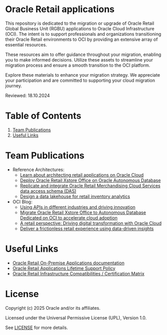 # Oracle Retail applications
 
This repository is dedicated to the migration or upgrade of Oracle Retail Global Business Unit (RGBU) applications to Oracle Cloud Infrastructure (OCI). The intent is to support professionals and organizations transitioning their Oracle Retail environments to OCI by providing an extensive array of essential resources.

These resources aim to offer guidance throughout your migration, enabling you to make informed decisions. Utilize these assets to streamline your migration process and ensure a smooth transition to the OCI platform.

Explore these materials to enhance your migration strategy. We appreciate your participation and are committed to supporting your cloud migration journey.

Reviewed: 18.10.2024

# Table of Contents
 
1. [Team Publications](#team-publications)
2. [Useful Links](#useful-links)

# Team Publications

- Reference Architectures:
  - [Learn about architecting retail applications on Oracle Cloud](https://docs.oracle.com/en/solutions/learn-implement-rms-on-oci/index.html)
  - [Deploy Oracle Retail Xstore Office on Oracle Autonomous Database](https://docs.oracle.com/en/solutions/oci-adb-xstore-office/index.html)
  - [Replicate and integrate Oracle Retail Merchandising Cloud Services data access schema (DAS)](https://docs.oracle.com/en/solutions/retail-das-on-oci/index.html)
  - [Design a data lakehouse for retail inventory analytics](https://docs.oracle.com/en/solutions/design-retail-lakehouse/index.html)
- OCI Blog:
  - [Using APIs in different industries and driving innovation](https://blogs.oracle.com/cloud-infrastructure/post/using-apis-in-different-industries)
  - [Migrate Oracle Retail Xstore Office to Autonomous Database Dedicated on OCI to accelerate cloud adoption](https://blogs.oracle.com/cloud-infrastructure/post/oracle-retail-xstore-office-adb-dedicated)
  - [A retail perspective: Driving digital transformation with Oracle Cloud](https://blogs.oracle.com/cloud-infrastructure/post/a-retail-perspective-driving-digital-transformation-with-oracle-cloud)
  - [Deliver a frictionless retail experience using data-driven insights](https://blogs.oracle.com/cloud-infrastructure/post/data-lakehouse-architecture-retail-inventory-analytics)

# Useful Links
 
- [Oracle Retail On-Premise Applications documentation](https://docs.oracle.com/en/industries/retail/onpremapps.html)
- [Oracle Retail Applications Lifetime Support Policy](https://www.oracle.com/us/assets/lifetime-support-retail-brochure-069175.pdf)
- [Oracle Retail Infrastructure Compatibilities / Certification Matrix](https://support.oracle.com/epmos/faces/DocumentDisplay?id=857142.1)


# License
 
Copyright (c) 2025 Oracle and/or its affiliates.
 
Licensed under the Universal Permissive License (UPL), Version 1.0.
 
See [LICENSE](https://github.com/oracle-devrel/technology-engineering/blob/main/LICENSE) for more details.
